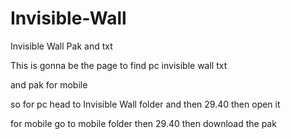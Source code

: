 # Invisible-Wall
Invisible Wall Pak and txt

This is gonna be the page to find pc invisible wall txt

and pak for mobile 

so for pc head to Invisible Wall folder and then 29.40 then open it

for mobile go to mobile folder then 29.40 then download the pak
